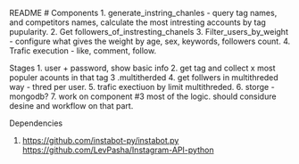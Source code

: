 README #
Components
	1. generate_instring_chanles - query tag names, and competitors names, calculate the most intresting accounts by tag pupularity.
	2. Get followers_of_instresting_chanels
	3. Filter_users_by_weight - configure what gives the weight by age, sex, keywords, followers count.
	4. Trafic execution - like, comment, follow.
	

Stages
	1. user + password, show basic info
	2. get tag and collect x most populer acounts in that tag 
	3 .multitherded 
	4. get follwers in multithreded way - thred per user.
	5. trafic exectiuon by limit multithreded.
	6. storge - mongodb?
	7. work on component #3 most of the logic. should considure desine and workflow on that part.
	
	
Dependencies
1. https://github.com/instabot-py/instabot.py
https://github.com/LevPasha/Instagram-API-python
